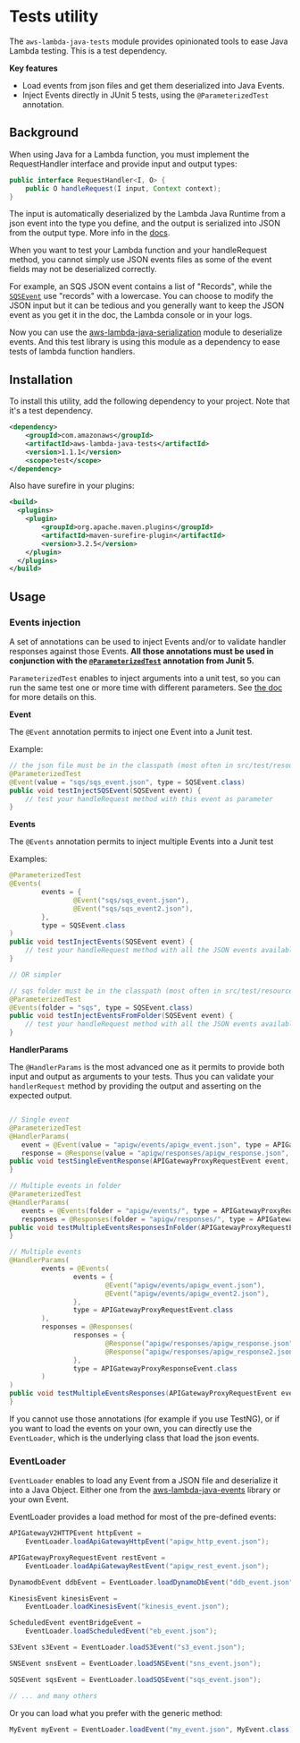 
# Tests utility

The `aws-lambda-java-tests` module provides opinionated tools to ease Java Lambda testing. This is a test dependency.

**Key features**

* Load events from json files and get them deserialized into Java Events.
* Inject Events directly in JUnit 5 tests, using the `@ParameterizedTest` annotation.


## Background

When using Java for a Lambda function, you must implement the RequestHandler interface and provide input and output types:

```java
public interface RequestHandler<I, O> {
    public O handleRequest(I input, Context context);
}
```

The input is automatically deserialized by the Lambda Java Runtime from a json event into the type you define,
and the output is serialized into JSON from the output type. More info in the [docs](https://docs.aws.amazon.com/lambda/latest/dg/java-handler.html).

When you want to test your Lambda function and your handleRequest method, you cannot simply use JSON events files
as some of the event fields may not be deserialized correctly.

For example, an SQS JSON event contains a list of "Records", while the [`SQSEvent`](https://github.com/aws/aws-lambda-java-libs/blob/master/aws-lambda-java-events/src/main/java/com/amazonaws/services/lambda/runtime/events/SQSEvent.java) use "records" with a lowercase.
You can choose to modify the JSON input but it can be tedious and you generally want to keep the JSON event as you get it
in the doc, the Lambda console or in your logs.

Now you can use the [aws-lambda-java-serialization](https://github.com/aws/aws-lambda-java-libs/tree/master/aws-lambda-java-serialization) module to deserialize events. And this test library is using this module as a dependency to ease tests of lambda function handlers.

## Installation

To install this utility, add the following dependency to your project. Note that it's a test dependency.

```xml
<dependency>
    <groupId>com.amazonaws</groupId>
    <artifactId>aws-lambda-java-tests</artifactId>
    <version>1.1.1</version>
    <scope>test</scope>
</dependency>
```

Also have surefire in your plugins:

```xml
<build>
  <plugins>
	<plugin>
	    <groupId>org.apache.maven.plugins</groupId>
	    <artifactId>maven-surefire-plugin</artifactId>
	    <version>3.2.5</version>
	</plugin>
  </plugins>
</build>
```

## Usage

### Events injection

A set of annotations can be used to inject Events and/or to validate handler responses against those Events.
**All those annotations must be used in conjunction with the [`@ParameterizedTest`](https://junit.org/junit5/docs/current/api/org.junit.jupiter.params/org/junit/jupiter/params/ParameterizedTest.html) annotation from Junit 5.**

`ParameterizedTest` enables to inject arguments into a unit test, so you can run the same test one or more time with different parameters.
See [the doc](https://junit.org/junit5/docs/current/user-guide/#writing-tests-parameterized-tests) for more details on this.

**Event**

The `@Event` annotation permits to inject one Event into a Junit test.

Example:

```java
// the json file must be in the classpath (most often in src/test/resources)
@ParameterizedTest
@Event(value = "sqs/sqs_event.json", type = SQSEvent.class)
public void testInjectSQSEvent(SQSEvent event) {
    // test your handleRequest method with this event as parameter
}
```

**Events**

The `@Events` annotation permits to inject multiple Events into a Junit test

Examples:

```java
@ParameterizedTest
@Events(
        events = {
                @Event("sqs/sqs_event.json"),
                @Event("sqs/sqs_event2.json"),
        },
        type = SQSEvent.class
)
public void testInjectEvents(SQSEvent event) {
    // test your handleRequest method with all the JSON events available in the sqs folder
}

// OR simpler

// sqs folder must be in the classpath (most often in src/test/resources)
@ParameterizedTest
@Events(folder = "sqs", type = SQSEvent.class)
public void testInjectEventsFromFolder(SQSEvent event) {
    // test your handleRequest method with all the JSON events available in the sqs folder
}
```

**HandlerParams**

The `@HandlerParams` is the most advanced one as it permits to provide both input and output as arguments to your tests.
Thus you can validate your `handlerRequest` method by providing the output and asserting on the expected output.

```java

// Single event
@ParameterizedTest
@HandlerParams(
   event = @Event(value = "apigw/events/apigw_event.json", type = APIGatewayProxyRequestEvent.class),
   response = @Response(value = "apigw/responses/apigw_response.json", type = APIGatewayProxyResponseEvent.class))
public void testSingleEventResponse(APIGatewayProxyRequestEvent event, APIGatewayProxyResponseEvent response) {
}

// Multiple events in folder
@ParameterizedTest
@HandlerParams(
   events = @Events(folder = "apigw/events/", type = APIGatewayProxyRequestEvent.class),
   responses = @Responses(folder = "apigw/responses/", type = APIGatewayProxyResponseEvent.class))
public void testMultipleEventsResponsesInFolder(APIGatewayProxyRequestEvent event, APIGatewayProxyResponseEvent response) {
}

// Multiple events
@HandlerParams(
        events = @Events(
                events = {
                        @Event("apigw/events/apigw_event.json"),
                        @Event("apigw/events/apigw_event2.json"),
                },
                type = APIGatewayProxyRequestEvent.class
        ),
        responses = @Responses(
                responses = {
                        @Response("apigw/responses/apigw_response.json"),
                        @Response("apigw/responses/apigw_response2.json")
                },
                type = APIGatewayProxyResponseEvent.class
        )
)
public void testMultipleEventsResponses(APIGatewayProxyRequestEvent event, APIGatewayProxyResponseEvent response) {
}
```

If you cannot use those annotations (for example if you use TestNG), or if you want to load the events on your own, you can directly use the `EventLoader`, which is the underlying class that load the json events.

### EventLoader

`EventLoader` enables to load any Event from a JSON file and deserialize it into a Java Object.
Either one from the [aws-lambda-java-events](https://github.com/aws/aws-lambda-java-libs/tree/master/aws-lambda-java-events) library
or your own Event.

EventLoader provides a load method for most of the pre-defined events:

```java
APIGatewayV2HTTPEvent httpEvent = 
    EventLoader.loadApiGatewayHttpEvent("apigw_http_event.json");

APIGatewayProxyRequestEvent restEvent = 
    EventLoader.loadApiGatewayRestEvent("apigw_rest_event.json");

DynamodbEvent ddbEvent = EventLoader.loadDynamoDbEvent("ddb_event.json");

KinesisEvent kinesisEvent = 
    EventLoader.loadKinesisEvent("kinesis_event.json");

ScheduledEvent eventBridgeEvent = 
    EventLoader.loadScheduledEvent("eb_event.json");

S3Event s3Event = EventLoader.loadS3Event("s3_event.json");

SNSEvent snsEvent = EventLoader.loadSNSEvent("sns_event.json");

SQSEvent sqsEvent = EventLoader.loadSQSEvent("sqs_event.json");

// ... and many others
```

Or you can load what you prefer with the generic method:

```java
MyEvent myEvent = EventLoader.loadEvent("my_event.json", MyEvent.class);
```

